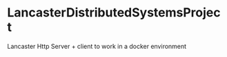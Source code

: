 # LancasterDistributedSystemsProject
Lancaster Http Server + client to work in a docker environment
